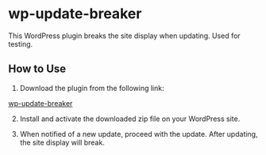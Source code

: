 # wp-update-breaker
This WordPress plugin breaks the site display when updating. Used for testing.

## How to Use

1. Download the plugin from the following link:

[wp-update-breaker](https://kinosuke01.github.io/wp-update-breaker/wp-update-breaker.1.0.zip)

2. Install and activate the downloaded zip file on your WordPress site.

3. When notified of a new update, proceed with the update. After updating, the site display will break.

